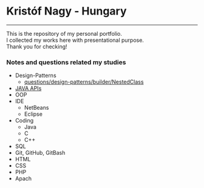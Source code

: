# Kristóf Nagy - Hungary
---
This is the repository of my personal portfolio.  
I collected my works here with presentational purpose.  
Thank you for checking!  



### Notes and questions related my studies
- Design-Patterns  
  - [questions/design-patterns/builder/NestedClass](questions/design-patterns/builder/NestedClass)  
- [JAVA APIs](https://hu.wikipedia.org/wiki/Kateg%C3%B3ria:Java_API-k)  
- OOP  
- IDE  
  - NetBeans  
  - Eclipse  
- Coding  
  - Java  
  - C  
  - C++  
- SQL  
- Git, GitHub, GitBash  
- HTML  
- CSS  
- PHP  
- Apach   
